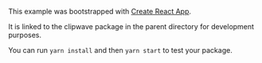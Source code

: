 This example was bootstrapped with [Create React App](https://github.com/facebook/create-react-app).

It is linked to the clipwave package in the parent directory for development purposes.

You can run `yarn install` and then `yarn start` to test your package.
